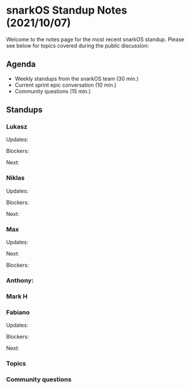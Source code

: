# snarkOS Standup Notes (2021/10/07)

Welcome to the notes page for the most recent snarkOS standup. Please see below for topics covered during the public discussion:

## Agenda

* Weekly standups from the snarkOS team (30 min.)
* Current sprint epic conversation (10 min.)
* Community questions (15 min.)

## Standups

### Lukasz

Updates:

Blockers:

Next:

### Niklas

Updates:

Blockers:

Next:  

### Max

Updates:

Next:

Blockers:

### Anthony:

### Mark H

### Fabiano

Updates:

Blockers:  

Next: 

### Topics

### Community questions
